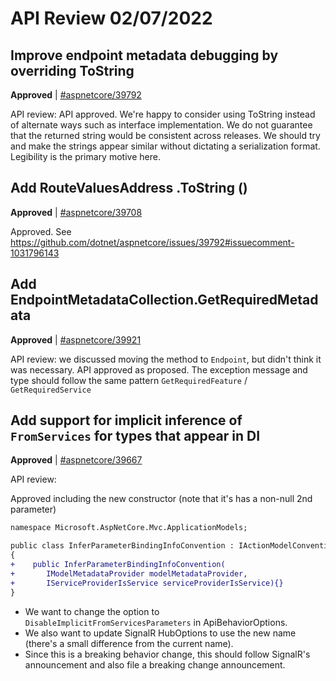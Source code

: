 # API Review 02/07/2022

## Improve endpoint metadata debugging by overriding ToString

**Approved** | [#aspnetcore/39792](https://github.com/dotnet/aspnetcore/issues/39792#issuecomment-1031796143)

API review: API approved. We're happy to consider using ToString instead of alternate ways such as interface implementation. We do not guarantee that the returned string would be consistent across releases. We should try and make the strings appear similar without  dictating a serialization format. Legibility is the primary motive here.


## Add RouteValuesAddress .ToString ()

**Approved** | [#aspnetcore/39708](https://github.com/dotnet/aspnetcore/issues/39708#issuecomment-1031796466)

Approved. See https://github.com/dotnet/aspnetcore/issues/39792#issuecomment-1031796143
## Add EndpointMetadataCollection.GetRequiredMetadata

**Approved** | [#aspnetcore/39921](https://github.com/dotnet/aspnetcore/issues/39921#issuecomment-1031817237)

API review: we discussed moving the method to `Endpoint`, but didn't think it was necessary. API approved as proposed.
The exception message and type should follow the same pattern `GetRequiredFeature` / `GetRequiredService`

## Add support for implicit inference of `FromServices` for types that appear in DI

**Approved** | [#aspnetcore/39667](https://github.com/dotnet/aspnetcore/issues/39667#issuecomment-1031827904)

API review:

Approved including the new constructor (note that it's has a non-null 2nd parameter)

``` diff
namespace Microsoft.AspNetCore.Mvc.ApplicationModels;

public class InferParameterBindingInfoConvention : IActionModelConvention
{
+    public InferParameterBindingInfoConvention(
+       IModelMetadataProvider modelMetadataProvider,
+       IServiceProviderIsService serviceProviderIsService){}
}
```



* We want to change the option to `DisableImplicitFromServicesParameters` in ApiBehaviorOptions.
* We also want to update SignalR HubOptions to use the new name (there's a small difference from the current name).
* Since this is a breaking behavior change, this should follow SignalR's announcement and also file a breaking change announcement.
